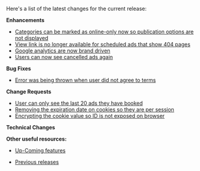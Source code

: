Here's a list of the latest changes for the current release:

**Enhancements**

- [Categories can be marked as online-only now so publication options are not displayed](https://trello.com/c/7P6SKdl6/293-categories-for-online-only-booking)
- [View link is no longer available for scheduled ads that show 404 pages](https://trello.com/c/DTrDJyQx/308-view-link-should-not-appear-in-my-ads-that-are-scheduled-only-for-current-ads)
- [Google analytics are now brand driven](https://trello.com/c/zMKg4lAx/313-google-analytics-driven-by-brands)
- [Users can now see cancelled ads again](https://trello.com/c/zSPXylOh/314-bring-back-the-cancelled-ads-to-account-area-so-users-can-at-least-re-use-as-template)

**Bug Fixes**   

- [Error was being thrown when user did not agree to terms](https://trello.com/c/3Cj6S9m0/307-confirmation-page-throws-error-when-not-confirming-details-and-t-c-s)


**Change Requests**

- [User can only see the last 20 ads they have booked](https://trello.com/c/9Ro2w3Vz/312-limit-the-number-of-ads-user-can-see-in-my-ads-page)
- [Removing the expiration date on cookies so they are per session](https://trello.com/c/yRtmeigz/309-need-to-remove-expiration-for-the-booking-cookie)
- [Encrypting the cookie value so ID is not exposed on browser](https://trello.com/c/n3gVvvIN/310-encrypt-the-booking-id-sent-to-the-browser-in-the-cookie)

**Technical Changes**

**Other useful resources:**

- [Up-Coming features](https://trello.com/b/Ht5NWhN2/betterclassifieds)

- [Previous releases](https://trello.com/b/0Vb4VWMF/betterclassifieds-2-0)
